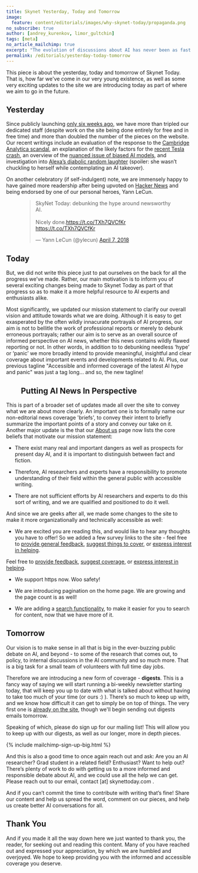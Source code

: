 ```yaml
---
title: Skynet Yesterday, Today and Tomorrow
image:
  feature: content/editorials/images/why-skynet-today/propaganda.png
no_subscribe: true
author: [andrey_kurenkov, limor_gultchin]
tags: [meta]
no_article_mailchimp: true
excerpt: "The evolution of discussions about AI has never been as fast paced as it is now, and so we too have been up to a lot lately."
permalink: /editorials/yesterday-today-tomorrow
---
```


This piece is about the yesterday, today and tomorrow of Skynet Today. That is, how far we've come in our very young existence, as well as some very exciting updates to the site we are introducing today as part of where we aim to go in the future.

## Yesterday
Since publicly launching [only six weeks ago](https://www.skynettoday.com/content/editorials/call-for-collaborators/), we have more than tripled our dedicated staff (despite work on the site being done entirely for free and in free time) and more than doubled the number of the pieces on the website. Our recent writings include an evaluation of the response to the [Cambridge Analytica scandal](https://www.skynettoday.com/content/news/camanalyt/), an explanation of the likely factors for the [recent Tesla crash](https://www.skynettoday.com/content/news/tesla-crash/), an overview of the [nuanced issue of biased AI models](https://www.skynettoday.com/content/news/face-recog/), and investigation into [Alexa’s diabolic random laughter](https://www.skynettoday.com/content/news/alexa-laughter/) (spoiler: she wasn’t chuckling to herself while contemplating an AI takeover).

On another celebratory (if self-indulgent) note, we are immensely happy to have gained more readership after being upvoted on [Hacker News](https://news.ycombinator.com/item?id=16822376) and being endorsed by one of our personal heroes, Yann LeCun.

<figure>
<blockquote class="twitter-tweet" data-lang="en"><p lang="en" dir="ltr">SkyNet Today: debunking the hype around newsworthy AI.<br><br>Nicely done.<a href="https://t.co/TXh7QVCfKr">https://t.co/TXh7QVCfKr</a> <a href="https://t.co/TXh7QVCfKr">https://t.co/TXh7QVCfKr</a></p>&mdash; Yann LeCun (@ylecun) <a href="https://twitter.com/ylecun/status/982567038714458114?ref_src=twsrc%5Etfw">April 7, 2018</a></blockquote>
<script async src="https://platform.twitter.com/widgets.js" charset="utf-8"></script>
</figure>

## Today
But, we did not write this piece just to pat ourselves on the back for all the progress we’ve made. Rather, our main motivation is to inform you of several exciting changes being made to Skynet Today as part of that progress so as to make it a more helpful resource to AI experts and enthusiasts alike. 

Most significantly, we updated our mission statement to clarify our overall vision and attitude towards what we are doing. Although it is easy to get exasperated by the often wildly innacurate portrayals of AI progress, our aim is not to bellitle the work of professional reports or merely to debunk erroneous portrayals; rather our aim is to serve as an overall source of informed perspective on AI news, whether this news contains wildly flawed reporting or not. In other words, in addition to to debunking needless ‘hype’ or ‘panic’ we more broadly intend to provide meaningful, insightful and clear coverage about important events and developments related to AI. Plus, our previous tagline "Accessible and informed coverage of the latest AI hype and panic" was just a tag long... and so, the new tagline! 

<figure>
<h2 class="site-description">Putting AI News In Perspective</h2> 
</figure>

This is part of a broader set of updates made all over the site to convey what we are about more clearly. An important one is to formally name our non-editorial news coverage 'briefs', to convey their intent to briefly summarize the important points of a story and convey our take on it. Another major update is the that our [About us](/about) page now lists the core beliefs that motivate our mission statement: 

* There exist many real and important dangers as well as prospects for present day AI, and it is important to distinguish between fact and fiction.

* Therefore, AI researchers and experts have a responsibility to promote understanding of their field within the general public with accessible writing.

* There are not sufficient efforts by AI researchers and experts to do this sort of writing, and we are qualified and positioned to do it well. 

And since we are geeks after all, we made some changes to the site to make it more organizationally and technically accessible as well:

* We are excited you are reading this, and would like to hear any thoughts you have to offer! So we added a few survey links to the site - feel free to [provide general feedback](https://goo.gl/forms/XVMpnbggACmHWfxW2), [suggest things to cover](https://goo.gl/forms/6e34w1B6vImi9wkZ2), or [express interest in helping](https://goo.gl/forms/XVMpnbggACmHWfxW2).

Feel free to [provide feedback](https://goo.gl/forms/6e34w1B6vImi9wkZ2), [suggest coverage](https://goo.gl/forms/BUN03yZmpS0L2uMY2), or [express interest in helping](https://goo.gl/forms/XVMpnbggACmHWfxW2).

* We support https now. Woo safety!

* We are introducing pagination on the home page. We are growing and the page count is as well!

* We are adding a [search functionality](/search), to make it easier for you to search for content, now that we have more of it.

## Tomorrow

Our vision is to make sense in all that is big in the ever-buzzing public debate on AI, and beyond - to some of the research that comes out, to policy, to internal discussions in the AI community and so much more. That is a big task for a small team of volunteers with full time day jobs. 

Therefore we are introducing a new form of coverage - **digests**. This is a fancy way of saying we will start running a bi-weekly newsletter starting today, that will keep you up to date with what is talked about without having to take too much of your time (or ours :) ). There’s so much to keep up with, and we know how difficult it can get to simply be on top of things. The very first one is [already on the site](/digests/the-first), though we'll begin sending out digests emails tomorrow.

Speaking of which, please do sign up for our mailing list! This will allow you to keep up with our digests, as well as our longer, more in depth pieces.

{% include mailchimp-sign-up-big.html %}

And this is also a good time to once again reach out and ask: Are you an AI researcher? Grad student in a related field? Enthusiast? Want to help out? There’s plenty of work to do with getting us to a more informed and responsible debate about AI, and we could use all the help we can get. Please reach out to our email, contact [at] skynettoday.com . 

And if you can’t commit the time to contribute with writing that’s fine! Share our content and help us spread the word, comment on our pieces, and help us create better AI conversations for all. 

## Thank You

And if you made it all the way down here we just wanted to thank you, the reader, for seeking out and reading this content. Many of you have reached out and expressed your appreciation, by which we are humbled and overjoyed.  We hope to keep providing you with the informed and accessible coverage you deserve. 
